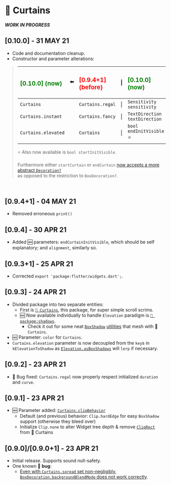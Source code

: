 # 📜 Curtains
##### **WORK IN PROGRESS**
## **[0.10.0] - 31 MAY 21**
- Code and documentation cleanup.
- Constructor and parameter alterations:
  
> | <h3 style='color:green'>**[0.10.0] (now)**</h3> |   ⬅️   | <h3 style='color:red'>**[0.9.4+1] (before)**</h3> | \|   | <h3 style='color:green'>**[0.10.0] (now)**</h3> | ⬅️    | <h3 style='color:red'>**[0.9.4+1] (before)**</h3> |
> | :---------------------------------------------- | :---: | :------------------------------------------------ | :--- | :---------------------------------------------- | :--- | :------------------------------------------------ |
> | `Curtains`                                      |       | `Curtains.regal`                                  | \|   | `Sensitivity sensitivity`                       |      | `List<double> sensitivity`                        |
> | `Curtains.instant`                              |       | `Curtains.fancy`                                  | \|   | `TextDirection textDirection`                   |      | `TextDirection directionality`                    |
> | `Curtains.elevated`                             |       | `Curtains`                                        | \|   | `bool endInitVisible` ⭐                         |      | `bool endCurtainInitVisible`                      |
> 
> ⭐ Also now available is `bool startInitVisible`.
> <br /><br />
> Furthermore either `startCurtain` or `endCurtain` [now accepts a more
> abstract `Decoration?`](https://pub.dev/packages/curtains/#any-decoration) \
> as opposed to the restriction to `BoxDecoration?`.
<br />

## **[0.9.4+1] - 04 MAY 21**
- Removed erroneous `print()`

## **[0.9.4] - 30 APR 21**
- Added 🆕 parameters: `endCurtainInitVisible`, which should be self explanatory; and `alignment`, similarly so.

## **[0.9.3+1] - 25 APR 21**
- Corrected `export 'package:flutter/widgets.dart';`.

## **[0.9.3] - 24 APR 21**
- Divided package into two separate entities:
  - First is [`📜 Curtains`](https://pub.dev/packages/curtains), this package, for super simple scroll scrims.
  - 🆕 Now available individually to handle `Elevation` paradigm is [`👥 package:shadows`](https://pub.dev/packages/shadows).
    - Check it out for some neat [`Box`](https://pub.dev/documentation/shadows/latest/shadows/Elevation/asBoxShadows.html)[`Shadow`](https://pub.dev/documentation/shadows/latest/shadows/BoxShadowUtils.html) [utilities](https://pub.dev/documentation/shadows/latest/shadows/BoxShadowsUtils.html) that mesh with 📜 `Curtains`.
- 🆕 Parameter: `color` for `Curtains`.
- `Curtains.elevation` parameter is now decoupled from the `key`s in `kElevationToShadow` as  [`Elevation.asBoxShadows`](https://pub.dev/documentation/shadows/latest/shadows/Elevation/asBoxShadows.html) will `lerp` if necessary.

## **[0.9.2] - 23 APR 21**
- 🐞 Bug fixed: `Curtains.regal` now properly respect initialized `duration` and `curve`.

## **[0.9.1] - 23 APR 21**
- 🆕 Parameter added: [`Curtains.clipBehavior`](https://pub.dev/documentation/curtains/latest/curtains/Curtains/clipBehavior.html 'pub.dev Documentation: Curtains.clipBehavior')
  - Default (and previous) behavior: `Clip.hardEdge` for easy `BoxShadow` support (otherwise they bleed over)
  - Initialize `Clip.none` to alter Widget tree depth & remove [`ClipRect`](https://api.flutter.dev/flutter/widgets/ClipRect-class.html 'Flutter API ref doc: ClipRect') from 📜 Curtains

## **[0.9.0]/[0.9.0+1] - 23 APR 21**
- Initial release. Supports sound null-safety.
- One known 🐞 **bug**:
  - [Even with `Curtains.spread` set non-negligibly](https://github.com/Zabadam/curtains/blob/main/example/lib/main.dart#L319 '/example/lib/main.dart#L319'), [`BoxDecoration.backgroundBlendMode` does not work correctly](https://github.com/Zabadam/curtains/blob/main/example/lib/main.dart#L379 '/example/lib/main.dart#L379').
